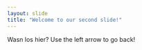 ```yaml
---
layout: slide
title: "Welcome to our second slide!"
---
```

Wasn los hier?
Use the left arrow to go back!